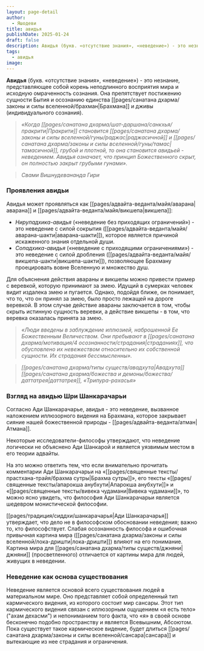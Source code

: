 ```yaml
---
layout: page-detail
author:
  - Яшодеви
title: авидья
publishDate: 2025-01-24
draft: false
description: Авидья (букв. «отсутствие знания», «неведение») - это незнание, представляющее собой корень неподлинного восприятия мира и исходную омраченность сознания. Она препятствует постижению сущности Бытия и осознанию единства Брахмана и дживы (индивидуального сознания).
tags:
  - авидья
image:
---
```

**Авидья** (букв. «отсутствие знания», «неведение») - это незнание, представляющее собой корень неподлинного восприятия мира и исходную омраченность сознания. Она препятствует постижению сущности Бытия и осознанию единства [[pages/санатана дхарма/законы и силы вселенной/брахман|Брахмана]] и дживы (индивидуального сознания).

>*«Когда [[pages/санатана дхарма/шат-даршана/санкхья/пракрити|Пракрити]] становится [[pages/санатана дхарма/законы и силы вселенной/гуны/раджас|раджасичной]] и [[pages/санатана дхарма/законы и силы вселенной/гуны/тамас|тамасичной]], грубой и плотной, то она становится авидьей - неведением. Авидья означает, что принцип Божественного скрыт, он полностью закрыт грубыми гунами».*

>*Свами Вишнудевананда Гири*


### Проявления авидьи

Авидья может проявляться как [[pages/адвайта-веданта/майя/аварана|аварана]] и [[pages/адвайта-веданта/майя/викшепа|викшепа]]:

- *Нирупадхика-авидья* («неведение без приходящих ограничений») - это неведение с силой сокрытия ([[pages/адвайта-веданта/майя/аварана-шакти|аварана-шакти]]), которое является причиной искаженного знания отдельной души.
- *Сопадхика-авидья* («неведение с приходящими ограничениями») - это неведение с силой дробления ([[pages/адвайта-веданта/майя/викшепа-шакти|викшепа-шакти]]), позволяющее Брахману проецировать вовне Вселенную и множество душ.

Для объяснения действия авараны и викшепы можно привести пример с веревкой, которую принимают за змею. Идущий в сумерках человек видит издалека змею и пугается. Однако, подойдя ближе, он понимает, что то, что он принял за змею, было просто лежащей на дороге веревкой. В этом случае действие авараны заключается в том, чтобы скрыть истинную сущность веревки, а действие викшепы - в том, что веревка оказалась принята за змею.

>*«Люди введены в заблуждение иллюзией, наброшенной Ее Божественным Величеством. Они пребывают в [[pages/санатана дхарма/мотивация/4 осознанности/страдания|страданиях]], что обусловлено их невежеством относительно их собственной сущности. Их страдания бессмысленны».*     

>*[[pages/санатана дхарма/типы существ/авадхута|Авадхута]] [[pages/санатана дхарма/божества и демоны/божества/даттатрея|даттатрея]], «Трипура-рахасья»*
### Взгляд на авидью Шри Шанкарачарьи

Согласно Ади Шанкарачарье, авидья - это неведение, вызванное наложением иллюзорного видения на Брахмана, которое закрывает сияние нашей божественной природы - [[pages/адвайта-веданта/атман|Атмана]]. 

Некоторые исследователи-философы утверждают, что неведение логически не объяснено Ади Шанкарой и является уязвимым местом в его теории адвайты.

На это можно ответить тем, что если внимательно прочитать комментарии Ади Шанкарачарьи на «[[pages/священные тексты/прастхана-трайя/брахма сутры|Брахма сутры]]», его тексты «[[pages/священные тексты/апарокша анубхути|Апарокша анубхути]]» и «[[pages/священные тексты/вивека чудамани|Вивека чудамани]]», то можно ясно увидеть, что философия Ади Шанкарачарьи является шедевром монистической философии.

[[pages/традиция/сиддхи/шанкарачарья|Ади Шанкарачарья]] утверждает, что дело не в философском обосновании неведения; важно то, кто философствует. Слабая осознанность философа и ошибочная привычная картина мира ([[pages/санатана дхарма/законы и силы вселенной/лока-дришти|лока-дришти]]) влияют на его понимание. Картина мира для [[pages/санатана дхарма/типы существ/джняни|джняни]] (просветленного) отличается от картины мира для людей, живущих в неведении.

### Неведение как основа существования

Неведение является основой всего существования людей в материальном мире. Оно представляет собой определенный тип кармического видения, из которого состоит мир сансары. Этот тип кармического видения связан с иллюзорным ощущением «я есть тело» ("ахам дехасми") и непониманием того факта, что «я» в своей основе бесконечно подобно пространству и является Всевышним, Абсоютом. Пока существует такое кармическое видение, будет длиться [[pages/санатана дхарма/законы и силы вселенной/сансара|сансара]] и вытекающие из нее страдания и ограничения.